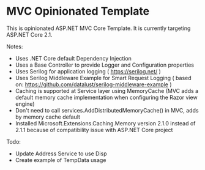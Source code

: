 MVC Opinionated Template
===

This is opinionated ASP.NET MVC Core Template. It is currently targeting ASP.NET Core 2.1.

Notes:
* Uses .NET Core default Dependency Injection
* Uses a Base Controller to provide Logger and Configuration properties
* Uses Serilog for application logging ( https://serilog.net/ )
* Uses Serilog Middleware Example for Smart Request Logging ( based on: https://github.com/datalust/serilog-middleware-example )
* Caching is supported at Service layer using MemoryCache (MVC adds a default memory cache implementation when configuring the Razor view engine)
* Don't need to call services.AddDistributedMemoryCache() in MVC, adds by memory cache default
* Installed Microsoft.Extensions.Caching.Memory version 2.1.0 instead of 2.1.1 because of compatibility issue with ASP.NET Core project

Todo:
* Update Address Service to use Disp
* Create example of TempData usage